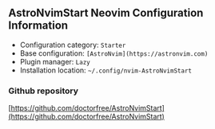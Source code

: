## AstroNvimStart Neovim Configuration Information

- Configuration category: `Starter`
- Base configuration:     `[AstroNvim](https://astronvim.com)`
- Plugin manager:         `Lazy`
- Installation location:  `~/.config/nvim-AstroNvimStart`

### Github repository

[https://github.com/doctorfree/AstroNvimStart](https://github.com/doctorfree/AstroNvimStart)

